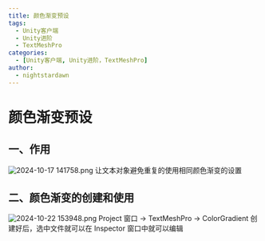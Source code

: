 ```yaml
---
title: 颜色渐变预设
tags:
  - Unity客户端
  - Unity进阶
  - TextMeshPro
categories:
  - [Unity客户端, Unity进阶，TextMeshPro]
author:
  - nightstardawn
---
```


# 颜色渐变预设

## 一、作用

![ 2024-10-17 141758.png](https://s2.loli.net/2024/10/17/3VzPyQS1TxBpb9g.png)
让文本对象避免重复的使用相同颜色渐变的设置

## 二、颜色渐变的创建和使用

![ 2024-10-22 153948.png](https://s2.loli.net/2024/10/22/OhFcd1kbm4ExNAD.png)
Project 窗口 -> TextMeshPro -> ColorGradient
创建好后，选中文件就可以在 Inspector 窗口中就可以编辑
